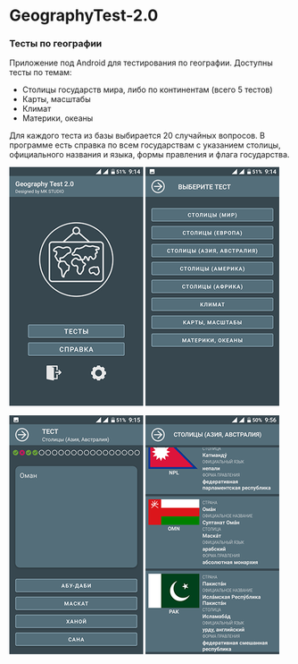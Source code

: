 # GeographyTest-2.0

### Тесты по географии

Приложение под Android для тестирования по географии. Доступны тесты по темам: 

* Столицы государств мира, либо по континентам (всего 5 тестов)
* Карты, масштабы
* Климат
* Материки, океаны

Для каждого теста из базы выбирается 20 случайных вопросов. В программе есть справка по всем государствам с указанием столицы, официального названия и языка, формы правления и флага государства.

![GitHub](/images/GeographyTest2-1.png)
![GitHub](/images/GeographyTest2-2.png)

![GitHub](/images/GeographyTest2-3.png)
![GitHub](/images/GeographyTest2-5.png)
